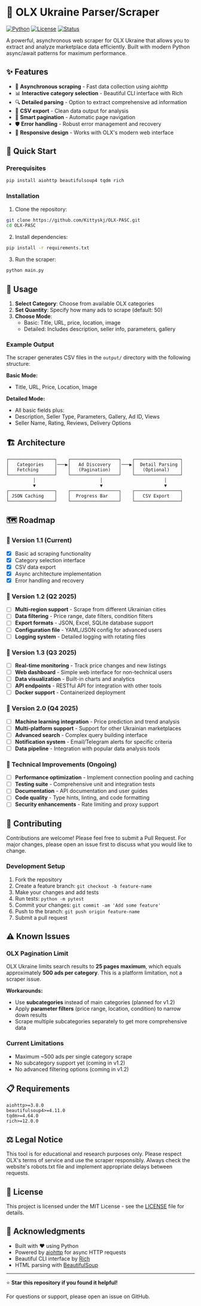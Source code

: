 # 🛒 OLX Ukraine Parser/Scraper

[![Python](https://img.shields.io/badge/Python-3.7+-blue.svg)](https://www.python.org/downloads/)
[![License](https://img.shields.io/badge/License-MIT-green.svg)](LICENSE)
[![Status](https://img.shields.io/badge/Status-Active-brightgreen.svg)]()

A powerful, asynchronous web scraper for OLX Ukraine that allows you to extract and analyze marketplace data efficiently. Built with modern Python async/await patterns for maximum performance.

## ✨ Features

- 🚀 **Asynchronous scraping** - Fast data collection using aiohttp
- 📊 **Interactive category selection** - Beautiful CLI interface with Rich
- 🔍 **Detailed parsing** - Option to extract comprehensive ad information
- 💾 **CSV export** - Clean data output for analysis
- 🎯 **Smart pagination** - Automatic page navigation
- 🛡️ **Error handling** - Robust error management and recovery
- 📱 **Responsive design** - Works with OLX's modern web interface

## 🚀 Quick Start

### Prerequisites

```bash
pip install aiohttp beautifulsoup4 tqdm rich
```

### Installation

1. Clone the repository:
```bash
git clone https://github.com/Kittyskj/OLX-PASC.git
cd OLX-PASC
```

2. Install dependencies:
```bash
pip install -r requirements.txt
```

3. Run the scraper:
```bash
python main.py
```

## 📖 Usage

1. **Select Category**: Choose from available OLX categories
2. **Set Quantity**: Specify how many ads to scrape (default: 50)
3. **Choose Mode**: 
   - Basic: Title, URL, price, location, image
   - Detailed: Includes description, seller info, parameters, gallery

### Example Output

The scraper generates CSV files in the `output/` directory with the following structure:

**Basic Mode:**
- Title, URL, Price, Location, Image

**Detailed Mode:**
- All basic fields plus:
- Description, Seller Type, Parameters, Gallery, Ad ID, Views
- Seller Name, Rating, Reviews, Delivery Options

## 🏗️ Architecture

```
┌─────────────────┐    ┌──────────────────┐    ┌─────────────────┐
│   Categories    │───▶│   Ad Discovery   │───▶│  Detail Parsing │
│   Fetching      │    │   (Pagination)   │    │   (Optional)    │
└─────────────────┘    └──────────────────┘    └─────────────────┘
          │                        │                       │
          ▼                        ▼                       ▼
┌─────────────────┐    ┌──────────────────┐    ┌─────────────────┐
│ JSON Caching    │    │  Progress Bar    │    │   CSV Export    │
└─────────────────┘    └──────────────────┘    └─────────────────┘
```

## 🗺️ Roadmap

### 🎯 Version 1.1 (Current)
- [x] Basic ad scraping functionality
- [x] Category selection interface
- [x] CSV data export
- [x] Async architecture implementation
- [x] Error handling and recovery

### 🚀 Version 1.2 (Q2 2025)
- [ ] **Multi-region support** - Scrape from different Ukrainian cities
- [ ] **Data filtering** - Price range, date filters, condition filters
- [ ] **Export formats** - JSON, Excel, SQLite database support
- [ ] **Configuration file** - YAML/JSON config for advanced users
- [ ] **Logging system** - Detailed logging with rotating files

### 🔮 Version 1.3 (Q3 2025)
- [ ] **Real-time monitoring** - Track price changes and new listings
- [ ] **Web dashboard** - Simple web interface for non-technical users
- [ ] **Data visualization** - Built-in charts and analytics
- [ ] **API endpoints** - RESTful API for integration with other tools
- [ ] **Docker support** - Containerized deployment

### 🌟 Version 2.0 (Q4 2025)
- [ ] **Machine learning integration** - Price prediction and trend analysis
- [ ] **Multi-platform support** - Support for other Ukrainian marketplaces
- [ ] **Advanced search** - Complex query building interface
- [ ] **Notification system** - Email/Telegram alerts for specific criteria
- [ ] **Data pipeline** - Integration with popular data analysis tools

### 🔧 Technical Improvements (Ongoing)
- [ ] **Performance optimization** - Implement connection pooling and caching
- [ ] **Testing suite** - Comprehensive unit and integration tests
- [ ] **Documentation** - API documentation and user guides
- [ ] **Code quality** - Type hints, linting, and code formatting
- [ ] **Security enhancements** - Rate limiting and proxy support

## 🤝 Contributing

Contributions are welcome! Please feel free to submit a Pull Request. For major changes, please open an issue first to discuss what you would like to change.

### Development Setup

1. Fork the repository
2. Create a feature branch: `git checkout -b feature-name`
3. Make your changes and add tests
4. Run tests: `python -m pytest`
5. Commit your changes: `git commit -am 'Add some feature'`
6. Push to the branch: `git push origin feature-name`
7. Submit a pull request

## ⚠️ Known Issues

### OLX Pagination Limit
OLX Ukraine limits search results to **25 pages maximum**, which equals approximately **500 ads per category**. This is a platform limitation, not a scraper issue.

**Workarounds:**
- Use **subcategories** instead of main categories (planned for v1.2)
- Apply **parameter filters** (price range, location, condition) to narrow down results
- Scrape multiple subcategories separately to get more comprehensive data

### Current Limitations
- Maximum ~500 ads per single category scrape
- No subcategory support yet (coming in v1.2)
- No advanced filtering options (coming in v1.2)

## 📋 Requirements

```
aiohttp>=3.8.0
beautifulsoup4>=4.11.0
tqdm>=4.64.0
rich>=12.0.0
```

## ⚖️ Legal Notice

This tool is for educational and research purposes only. Please respect OLX's terms of service and use the scraper responsibly. Always check the website's robots.txt file and implement appropriate delays between requests.

## 📄 License

This project is licensed under the MIT License - see the [LICENSE](LICENSE) file for details.

## 🙏 Acknowledgments

- Built with ❤️ using Python
- Powered by [aiohttp](https://docs.aiohttp.org/) for async HTTP requests
- Beautiful CLI interface by [Rich](https://rich.readthedocs.io/)
- HTML parsing with [BeautifulSoup](https://www.crummy.com/software/BeautifulSoup/)

---

⭐ **Star this repository if you found it helpful!**

For questions or support, please open an issue on GitHub.
